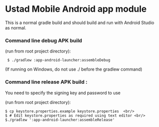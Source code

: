 # Ustad Mobile Android app module

This is a normal gradle build and should build and run with Android Studio as normal. 

### Command line debug APK build 

(run from root project directory):

```
 $ ./gradlew :app-android-launcher:assembleDebug
```
(If running on Windows, do not use ./ before the gradlew command)

### Command line release APK build :

You need to specify the signing key and password to use

(run from root project directory):

```
$ cp keystore.properties.example keystore.properties  <br/>
$ # Edit keystore.properties as required using text editor <br/>
$./gradlew ':app-android-launcher:assembleRelease'
```
